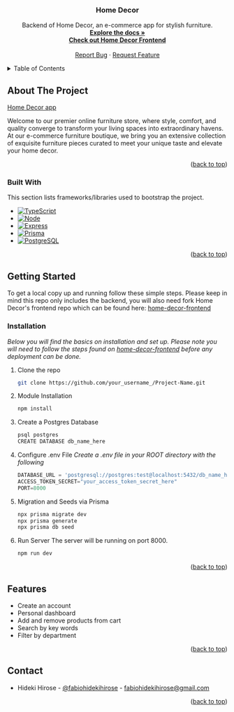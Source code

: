 <a name="readme-top"></a>
<br />

<div align="center">

  <h3 align="center">Home Decor</h3>

  <p align="center">
   Backend of Home Decor, an e-commerce app for stylish furniture.
    <br />
    <a href="https://github.com/fabiohidekihirose/home-decor-frontend"><strong>Explore the docs »</strong></a>
    <br />
    <a href="https://github.com/fabiohidekihirose/home-decor-frontend"><strong>Check out Home Decor Frontend</strong></a>
    <br />
    <br />
    <a href="https://github.com/niidl/niidl-client/issues">Report Bug</a>
    ·
    <a href="https://github.com/niidl/niidl-client/issues">Request Feature</a>
  </p>
</div>

<!-- TABLE OF CONTENTS -->
<details>
  <summary>Table of Contents</summary>
  <ol>
    <li>
      <a href="#about-the-project">About The Project</a>
      <ul>
        <li><a href="#built-with">Built With</a></li>
      </ul>
    </li>
    <li>
      <a href="#getting-started">Getting Started</a>
      <ul>
        <li><a href="#installation">Installation</a></li>
      </ul>
    </li>
    <li><a href="#features">Features</a></li>
    <li><a href="#contact">Contact</a></li>
  </ol>
</details>

## About The Project

[Home Decor app](https://home-decor-fabiohidekihirose.vercel.app/)

Welcome to our premier online furniture store, where style, comfort, and quality converge to transform your living spaces into extraordinary havens. At our e-commerce furniture boutique, we bring you an extensive collection of exquisite furniture pieces curated to meet your unique taste and elevate your home decor.

<p align="right">(<a href="#readme-top">back to top</a>)</p>

### Built With

This section lists frameworks/libraries used to bootstrap the project.

- [![TypeScript][typescript]][typescript-url]
- [![Node][node.js]][node-url]
- [![Express][express.js]][express-url]
- [![Prisma][prisma]][prisma-url]
- [![PostgreSQL][postgresql]][postgresql-url]

<p align="right">(<a href="#readme-top">back to top</a>)</p>

## Getting Started

To get a local copy up and running follow these simple steps.
Please keep in mind this repo only includes the backend, you will also need fork Home Decor's frontend repo which can be found here:
[home-decor-frontend](https://github.com/fabiohidekihirose/home-decor-frontend)

### Installation

_Below you will find the basics on installation and set up._
_Please note you will need to follow the steps found on [home-decor-frontend](https://github.com/fabiohidekihirose/home-decor-frontend) before any deployment can be done._

1. Clone the repo
   ```sh
   git clone https://github.com/your_username_/Project-Name.git
   ```
2. Module Installation
   ```sh
   npm install
   ```
3. Create a Postgres Database
   ```sh
   psql postgres
   CREATE DATABASE db_name_here
   ```
4. Configure .env File
   _Create a .env file in your ROOT directory with the following_
   ```js
   DATABASE_URL = 'postgresql://postgres:test@localhost:5432/db_name_here';
   ACCESS_TOKEN_SECRET="your_access_token_secret_here"
   PORT=8000
   ```
5. Migration and Seeds via Prisma
   ```sh
   npx prisma migrate dev
   npx prisma generate
   npx prisma db seed
   ```
6. Run Server
   The server will be running on port 8000.
   ```sh
   npm run dev
   ```

<p align="right">(<a href="#readme-top">back to top</a>)</p>

## Features

- Create an account
- Personal dashboard
- Add and remove products from cart
- Search by key words
- Filter by department

<p align="right">(<a href="#readme-top">back to top</a>)</p>

## Contact

- Hideki Hirose - [@fabiohidekihirose](https://github.com/fabiohidekihirose) - fabiohidekihirose@gmail.com

<p align="right">(<a href="#readme-top">back to top</a>)</p>

[typescript]: https://img.shields.io/badge/TypeScript-007acc?style=for-the-badge&logo=typescript&logoColor=white
[typescript-url]: https://www.typescriptlang.org/
[node.js]: https://img.shields.io/badge/node.js-000000?style=for-the-badge&logo=nodedotjs&logoColor=66cc33
[node-url]: https://nodejs.org/en/
[express.js]: https://img.shields.io/badge/express.js-black?style=for-the-badge
[express-url]: https://expressjs.com/
[prisma]: https://img.shields.io/badge/Prisma-002e63?style=for-the-badge&logo=prisma&logoColor=white
[prisma-url]: https://www.prisma.io/
[postgresql]: https://img.shields.io/badge/PostgreSQL-008bb9?style=for-the-badge&logo=postgresql&logoColor=white
[postgresql-url]: https://www.postgresql.org/
